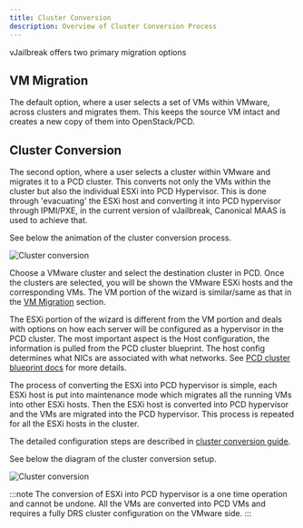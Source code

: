 ```yaml
---
title: Cluster Conversion
description: Overview of Cluster Conversion Process
---
```


vJailbreak offers two primary migration options

## VM Migration
The default option, where a user selects a set of VMs within VMware, across clusters and migrates them. This keeps
the source VM intact and creates a new copy of them into OpenStack/PCD.

## Cluster Conversion
The second option, where a user selects a cluster within VMware and migrates it to a PCD cluster. This converts not only the VMs within the cluster but also the individual ESXi into PCD Hypervisor.
This is done through 'evacuating' the ESXi host and converting it into PCD hypervisor through IPMI/PXE, in the current version of vJailbreak, Canonical MAAS is used to achieve that.

See below the animation of the cluster conversion process.

![Cluster conversion](/vjailbreak/images/vjailbreak-cluster-conversion.gif)

Choose a VMware cluster and select the destination cluster in PCD. Once the clusters are selected, you will be shown the VMware ESXi hosts and the corresponding VMs. The VM portion of the wizard is similar/same as that in the [VM Migration](#vm-migration) section.

The ESXi portion of the wizard is different from the VM portion and deals with options on how each server will be configured as a hypervisor in the PCD cluster. The most important aspect is the Host configuration, the information is pulled from the PCD cluster blueprint. The host config determines what NICs are associated with what networks. See [PCD cluster blueprint docs](https://platform9.com/docs/private-cloud-director/private-cloud-director/virtualized-cluster-blueprint) for more details.

The process of converting the ESXi into PCD hypervisor is simple, each ESXi host is put into maintenance mode which migrates all the running VMs into other ESXi hosts. Then the ESXi host is converted into PCD hypervisor and the VMs are migrated into the PCD hypervisor. This process is repeated for all the ESXi hosts in the cluster.

The detailed configuration steps are described in [cluster conversion guide](../../guides/how-to/cluster-conversion/).

See below the diagram of the cluster conversion setup.

![Cluster conversion](/vjailbreak/images/cluster-conversion-2.png)


:::note
The conversion of ESXi into PCD hypervisor is a one time operation and cannot be undone. All the VMs are converted into PCD VMs and requires a fully DRS cluster configuration on the VMware side.
:::